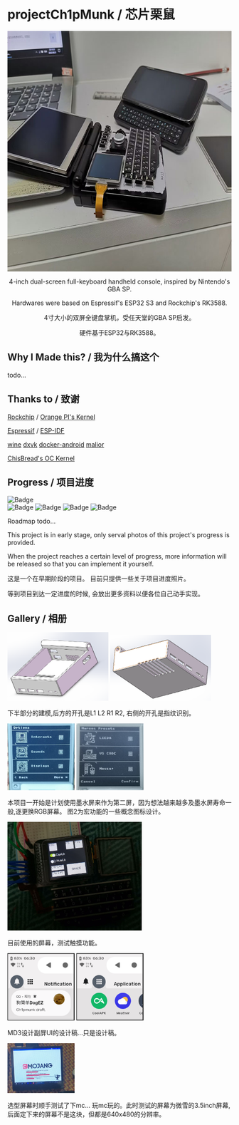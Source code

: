# projectCh1pMunk / 芯片栗鼠 #
<div align="center">
  
  <img src="https://github.com/DdogezD/projectCh1pMunk/blob/main/Photos/ch1pmunk.jpg" width = "720" height = "540" alt="Ch1pmunk" align=center />
  
  4-inch dual-screen full-keyboard handheld console, inspired by Nintendo's GBA SP.

  Hardwares were based on Espressif's ESP32 S3 and Rockchip's RK3588.

  4寸大小的双屏全键盘掌机，受任天堂的GBA SP启发。

  硬件基于ESP32与RK3588。
</div>

## Why I Made this? / 我为什么搞这个 ##

todo...

## Thanks to / 致谢 ##
[Rockchip](https://github.com/rockchip-linux) / [Orange PI's Kernel](https://github.com/orangepi-xunlong/linux-orangepi)

[Espressif](https://github.com/espressif) / [ESP-IDF](https://github.com/espressif/esp-idf)

[wine](https://www.winehq.org)
[dxvk](https://github.com/doitsujin/dxvk)
[docker-android](https://github.com/budtmo/docker-android)
[malior](https://github.com/ChisBread/malior)

[ChisBread's OC Kernel](https://github.com/ChisBread/linux-orangepi)

## Progress / 项目进度 ## 
 ![Badge](https://img.shields.io/badge/Overall-20%25-red)  
 ![Badge](https://img.shields.io/badge/PCB_Design-5%25-blue) ![Badge](https://img.shields.io/badge/Program-15%25-blue) ![Badge](https://img.shields.io/badge/3D_Modeling-30%25-blue) ![Badge](https://img.shields.io/badge/Others-10%25-blue) 

 Roadmap todo...

This project is in early stage, only serval photos of this project's progress is provided.

When the project reaches a certain level of progress, more information will be released so that you can implement it yourself.

这是一个在早期阶段的项目。 目前只提供一些关于项目进度照片。

等到项目到达一定进度的时候, 会放出更多资料以便各位自己动手实现。

## Gallery / 相册 ##

<img src="https://github.com/DdogezD/projectCh1pMunk/blob/main/Photos/3dmodel1.png" width = "45%" alt="3dmodel" /> <img src="https://github.com/DdogezD/projectCh1pMunk/blob/main/Photos/3dmodel2.png" width = "45%" alt="3dmodel" />

下半部分的建模,后方的开孔是L1 L2 R1 R2, 右侧的开孔是指纹识别。

<img src="https://github.com/DdogezD/projectCh1pMunk/blob/main/Photos/2ndscreen-screen-ink.jpg" width = "30%" alt="e-ink_display" /> <img src="https://github.com/DdogezD/projectCh1pMunk/blob/main/Photos/marcos_concept.jpg" width = "30%" alt="e-ink_display" />

本项目一开始是计划使用墨水屏来作为第二屏，因为想法越来越多及墨水屏寿命一般,逐更换RGB屏幕。
图2为宏功能的一些概念图标设计。

<img src="https://github.com/DdogezD/projectCh1pMunk/blob/main/Photos/2ndscreen-screen-RGB.jpg" width = "60%" alt="rgb_display" />

目前使用的屏幕，测试触摸功能。

<img src="https://github.com/DdogezD/projectCh1pMunk/blob/main/Photos/2ndscreen-concept-screen-notifcation.png" width = "30%" alt="notification" /> <img src="https://github.com/DdogezD/projectCh1pMunk/blob/main/Photos/2ndscreen-concept-screen-app.png" width = "30%" alt="application" />

MD3设计副屏UI的设计稿...只是设计稿。

<img src="https://github.com/DdogezD/projectCh1pMunk/blob/main/Photos/screentest_mc.jpg" width = "30%" alt="screen_minecraft" />

选型屏幕时顺手测试了下mc... 玩mc玩的。此时测试的屏幕为微雪的3.5inch屏幕,后面定下来的屏幕不是这块，但都是640x480的分辨率。
